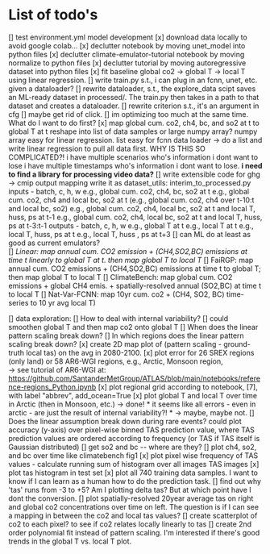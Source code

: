 # List of todo's

[] test environment.yml
model development
    [x] download data locally to avoid google colab...
    [x] declutter notebook by moving unet_model into python files
    [x] declutter climate-emulator-tutorial notebook by moving normalize to python files
    [x] declutter tutorial by moving autoregressive dataset into python files
    [x] fit baseline global co2 -> global T -> local T using linear regression.
    [] write train.py s.t., i can plug in an fcnn, unet, etc. given a dataloader?
        [] rewrite dataloader, s.t., the explore_data scipt saves an ML-ready dataset in processed/. The train.py then takes in a path to that dataset and creates a dataloader.
        [] rewrite criterion s.t., it's an argument in cfg
        [] maybe get rid of click.
    [] im optimizing too much at the same time. What do I want to do first?
        [x] map global cum. co2, ch4, bc, and so2 at t to global T at t
            reshape into list of data samples or large numpy array?
                numpy array easy for linear regression.
                list easy for fcnn data loader
                -> do a list and write linear regression to pull all data first.
                WHY IS THIS SO COMPLICATED?!
                    i have multiple scenarios who's information i dont want to lose
                    i have multiple timestamps who's information i dont want to lose.
                    **i need to find a library for processing video data?**
    [] write extensible code for ghg -> cmip output mapping
        write it as dataset_utils: interim_to_processed.py
        inputs - batch, c, h, w
            e.g., global cum. co2, ch4, bc, so2 at t
            e.g., global cum. co2, ch4 and local bc, so2 at t
            (e.g., global cum. co2, ch4 over t-10:t and local bc, so2)
            e.g., global cum. co2, ch4, local bc, so2 at t and 
                local T, huss, ps at t-1
            e.g., global cum. co2, ch4, local bc, so2 at t and
                local T, huss, ps at t-3:t-1
        outputs - batch, c, h, w
            e.g., global T at t
            e.g., local T at t
            e.g., local T, huss, ps at t
            e.g., local T, huss , ps at t+3
    [] can ML do at least as good as current emulators?    
        [] *Linear: map annual cum. CO2 emission + (CH4,SO2,BC) emissions at time t linearly to global T at t. then map global T to local T*
        [] FaiRGP: map annual cum. CO2 emissions + (CH4,SO2,BC) emissions at time t to global T; then map global T to local T
    [] ClimateBench: map global cum. CO2 emissions + global CH4 emis. + spatially-resolved annual (SO2,BC) at time t to local T
    [] Nat-Var-FCNN: map 10yr cum. co2 + (CH4, SO2, BC) time-series to 10 yr avg local T) 

[] data exploration:
    [] How to deal with internal variability?
        [] could smoothen global T and then map co2 onto global T
    [] When does the linear pattern scaling break down?
        [] In which regions does the linear pattern scaling break down?
            [x] create 2D map plot of (pattern scaling - ground-truth local tas) on the avg in 2080-2100.
	        [x] plot error for 26 SREX regions (only land) or 58 AR6-WGI regions, e.g., Arctic, Monsoon region,  
                -> see tutorial of AR6-WGI at: https://github.com/SantanderMetGroup/ATLAS/blob/main/notebooks/reference-regions_Python.ipynb
            [x] plot regional grid according to notebook, [7], with label "abbrev", add_ocean=True
            [x] plot global T and local T over time in Arctic (then in Monsoon, etc.) -> done!
            * it seems like all errors - even in arctic - are just the result of internal variability?! * -> maybe, maybe not.
        [] Does the linear assumption break down during rare events?
        could plot accuracy (y-axis) over pixel-wise binned TAS prediction value, where TAS prediction values are ordered according to frequency (or TAS if TAS itself is Gaussian distributed)
    [] get so2 and bc -- where are they?
	[] plot ch4, so2, and bc over time like climatebench fig1 
    [x] plot pixel wise frequency of TAS values
        - calculate running sum of histogram over all images TAS images
    [x] plot tas histogram in test set
    [x] plot all 740 training data samples. I want to know if I can learn as a human how to do the prediction task. 
        [] find out why 'tas' runs from -3 to +5? Am I plotting delta tas? But at which point have I dont the conversion.
        [] plot spatially-resolved 20year average tas on right and global co2 concentrations over time on left. The question is if I can see a mapping in between the co2 and local tas values?
    [] create scatterplot of co2 to each pixel? to see if co2 relates locally linearly to tas
    [] create 2nd order polynomial fit instead of pattern scaling. I'm interested if there's good trends in the global T vs. local T plot.

